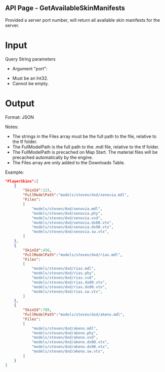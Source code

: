 ## API Page - GetAvailableSkinManifests ##

Provided a server port number, will return all available skin manifests for the server.

# Input 
Query String parameters

- Argument "port":
 * Must be an Int32. 
 * Cannot be empty.

# Output 
Format: JSON

Notes: 
- The strings in the Files array must be the full path to the file, relative to the tf folder.
- The FullModelPath is the full path to the .mdl file, relative to the tf folder.
- The FullModelPath is precached on Map Start. The material files will be precached automatically by the engine.
- The Files array are only added to the Downloads Table. 

Example: 
```json
"PlayerSkins":[
	{ 
		"SkinId":123, 
		"FullModelPath":"models/steven/dxd/xenovia.mdl", 
		"Files":
		[
			"models/steven/dxd/xenovia.mdl",
			"models/steven/dxd/xenovia.phy",
			"models/steven/dxd/xenovia.vvd",
			"models/steven/dxd/xenovia.dx80.vtx",
			"models/steven/dxd/xenovia.dx90.vtx",
			"models/steven/dxd/xenovia.sw.vtx",
		]
	},
	{
		"SkinId":456, 
		"FullModelPath":"models/steven/dxd/rias.mdl", 
		"Files":
		[
			"models/steven/dxd/rias.mdl",
			"models/steven/dxd/rias.phy",
			"models/steven/dxd/rias.vvd",
			"models/steven/dxd/rias.dx80.vtx",
			"models/steven/dxd/rias.dx90.vtx",
			"models/steven/dxd/rias.sw.vtx",
		] 
	},
	{
		"SkinId":789, 
		"FullModelPath":"models/steven/dxd/akeno.mdl", 
		"Files":
		[
			"models/steven/dxd/akeno.mdl",
			"models/steven/dxd/akeno.phy",
			"models/steven/dxd/akeno.vvd",
			"models/steven/dxd/akeno.dx80.vtx",
			"models/steven/dxd/akeno.dx90.vtx",
			"models/steven/dxd/akeno.sw.vtx",
		] 
	}
]
```